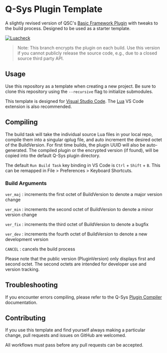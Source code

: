 # Q-Sys Plugin Template

A slightly revised version of QSC's [Basic Framework Plugin](https://bitbucket.org/qsc-communities/basicpluginframework) with tweaks to the build process. Designed to be used as a starter template.

[![Luacheck](https://github.com/scsole/q-sys-plugin-template/actions/workflows/luacheck.yml/badge.svg)](https://github.com/scsole/q-sys-plugin-template/actions/workflows/luacheck.yml)

> Note: This branch encrypts the plugin on each build. Use this version if you
cannot publicly release the source code, e.g., due to a closed source third
party API.

## Usage

Use this repository as a template when creating a new project. Be sure to clone
this repository using the `--recursive` flag to initialize submodules.

This template is designed for [Visual Studio Code](https://code.visualstudio.com/).
The [Lua](https://marketplace.visualstudio.com/items?itemName=sumneko.lua) VS Code
extension is also recommended.

## Compiling

The build task will take the individual source Lua files in your local repo,
compile them into a singular qplug file, and auto increment the desired octet
of the BuildVersion. For first time builds, the plugin UUID will also be
auto-generated. The compiled plugin or the encrypted version (if found), will
be copied into the default Q-Sys plugin directory.

The default `Run Build Task` key binding in VS Code is `Ctrl` + `Shift` + `B`.
This can be remapped in File > Preferences > Keyboard Shortcuts.

### Build Arguments

`ver_maj` : increments the first octet of BuildVersion to denote a major version change

`ver_min` : increments the second octet of BuildVersion to denote a minor version change

`ver_fix` : increments the third octet of BuildVersion to denote a bugfix

`ver_dev` : increments the fourth octet of BuildVersion to denote a new development version

`CANCEL` : cancels the build process

Please note that the public version (PluginVersion) only displays first and
second octet. The second octets are intended for developer use and version
tracking.

## Troubleshooting

If you encounter errors compiling, please refer to the Q-Sys [Plugin Compiler](https://q-syshelp.qsc.com/DeveloperHelp/index.htm#Development_Tools/Plugin_Compiler.htm) documentation.

## Contributing

If you use this template and find yourself always making a particular change,
pull requests and issues on GitHub are welcomed.

All workflows must pass before any pull requests can be accepted.
